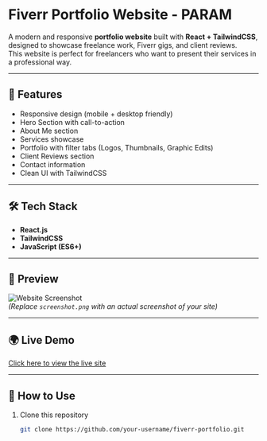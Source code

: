# Fiverr Portfolio Website - PARAM

A modern and responsive **portfolio website** built with **React + TailwindCSS**, designed to showcase freelance work, Fiverr gigs, and client reviews.  
This website is perfect for freelancers who want to present their services in a professional way.

---

## 🚀 Features
- Responsive design (mobile + desktop friendly)
- Hero Section with call-to-action
- About Me section
- Services showcase
- Portfolio with filter tabs (Logos, Thumbnails, Graphic Edits)
- Client Reviews section
- Contact information
- Clean UI with TailwindCSS

---

## 🛠️ Tech Stack
- **React.js**
- **TailwindCSS**
- **JavaScript (ES6+)**

---

## 📸 Preview
![Website Screenshot](screenshot.png)  
*(Replace `screenshot.png` with an actual screenshot of your site)*

---

## 🌍 Live Demo
[Click here to view the live site](https://your-live-demo-link.com)

---

## 📂 How to Use
1. Clone this repository  
   ```bash
   git clone https://github.com/your-username/fiverr-portfolio.git

